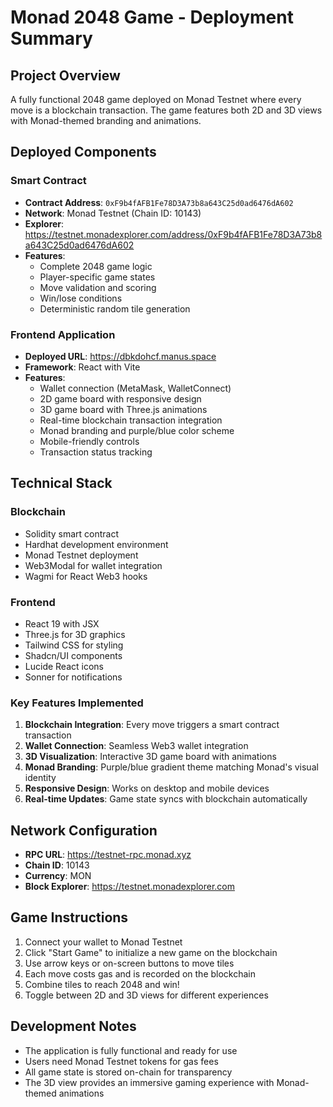 # Monad 2048 Game - Deployment Summary

## Project Overview
A fully functional 2048 game deployed on Monad Testnet where every move is a blockchain transaction. The game features both 2D and 3D views with Monad-themed branding and animations.

## Deployed Components

### Smart Contract
- **Contract Address**: `0xF9b4fAFB1Fe78D3A73b8a643C25d0ad6476dA602`
- **Network**: Monad Testnet (Chain ID: 10143)
- **Explorer**: https://testnet.monadexplorer.com/address/0xF9b4fAFB1Fe78D3A73b8a643C25d0ad6476dA602
- **Features**:
  - Complete 2048 game logic
  - Player-specific game states
  - Move validation and scoring
  - Win/lose conditions
  - Deterministic random tile generation

### Frontend Application
- **Deployed URL**: https://dbkdohcf.manus.space
- **Framework**: React with Vite
- **Features**:
  - Wallet connection (MetaMask, WalletConnect)
  - 2D game board with responsive design
  - 3D game board with Three.js animations
  - Real-time blockchain transaction integration
  - Monad branding and purple/blue color scheme
  - Mobile-friendly controls
  - Transaction status tracking

## Technical Stack

### Blockchain
- Solidity smart contract
- Hardhat development environment
- Monad Testnet deployment
- Web3Modal for wallet integration
- Wagmi for React Web3 hooks

### Frontend
- React 19 with JSX
- Three.js for 3D graphics
- Tailwind CSS for styling
- Shadcn/UI components
- Lucide React icons
- Sonner for notifications

### Key Features Implemented
1. **Blockchain Integration**: Every move triggers a smart contract transaction
2. **Wallet Connection**: Seamless Web3 wallet integration
3. **3D Visualization**: Interactive 3D game board with animations
4. **Monad Branding**: Purple/blue gradient theme matching Monad's visual identity
5. **Responsive Design**: Works on desktop and mobile devices
6. **Real-time Updates**: Game state syncs with blockchain automatically

## Network Configuration
- **RPC URL**: https://testnet-rpc.monad.xyz
- **Chain ID**: 10143
- **Currency**: MON
- **Block Explorer**: https://testnet.monadexplorer.com

## Game Instructions
1. Connect your wallet to Monad Testnet
2. Click "Start Game" to initialize a new game on the blockchain
3. Use arrow keys or on-screen buttons to move tiles
4. Each move costs gas and is recorded on the blockchain
5. Combine tiles to reach 2048 and win!
6. Toggle between 2D and 3D views for different experiences

## Development Notes
- The application is fully functional and ready for use
- Users need Monad Testnet tokens for gas fees
- All game state is stored on-chain for transparency
- The 3D view provides an immersive gaming experience with Monad-themed animations

